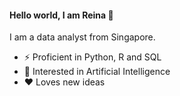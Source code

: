 #### Hello world, I am Reina 👋

I am a data analyst from Singapore. 

- ⚡ Proficient in Python, R and SQL
- 🤖 Interested in Artificial Intelligence
- ❤️ Loves new ideas
